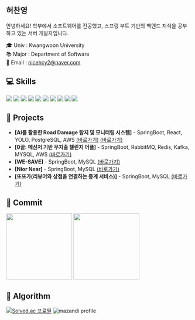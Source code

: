 ## 허찬영
안녕하세요! 학부에서 소프트웨어를 전공했고, 스프링 부트 기반의 백엔드 지식을 공부하고 있는 서버 개발자입니다. <br/>

🎓 Univ : Kwangwoon University<br>
📚 Major : Department of Software<br>
📩 Email : nicehcy2@naver.com

## 💻 Skills
<div style="display:flex; flex-direction:column; align-items:flex-start;">
    <div>
        <img src="https://img.shields.io/badge/Java-007396?style=for-the-badge&logo=Java&logoColor=white"> 
        <img src="https://img.shields.io/badge/Spring-Boot-6DB33F?style=for-the-badge&logo=spring-boot&logoColor=white">
        <img src="https://img.shields.io/badge/mysql-4479A1?style=for-the-badge&logo=mysql&logoColor=white">
        <img src="https://img.shields.io/badge/postgresql-4169E1?style=for-the-badge&logo=postgresql&logoColor=white">
        <img src="https://img.shields.io/badge/linux-FCC624?style=for-the-badge&logo=linux&logoColor=black">
        <img src="https://img.shields.io/badge/amazon-FF9900?style=for-the-badge&logo=amazonec2&logoColor=white">
        <img src="https://img.shields.io/badge/html5-E34F26?style=flat-square&logo=html5&logoColor=white"> 
        <img src="https://img.shields.io/badge/css-1572B6?style=flat-square&logo=css3&logoColor=white"> 
        <img src="https://img.shields.io/badge/javascript-F7DF1E?style=flat-square&logo=javascript&logoColor=black"> 
        <img src="https://img.shields.io/badge/react-61DAFB?style=flat-square&logo=reactp&logoColor=white">
    </div>
</div>

## 🚀 Projects
- **[AI를 활용한 Road Damage 탐지 및 모니터링 시스템]** - SpringBoot, React, YOLO, PostgreSQL, AWS [(바로가기)](https://github.com/nicehcy2/Pothole-Detection-API-Server) [(바로가기)](https://github.com/nicehcy2/YOLOv8-Pothole-Detection-Server)
- **[0끌: 메신저 기반 무지출 챌린지 어플]** - SpringBoot, RabbitMQ, Redis, Kafka, MYSQL, AWS [(바로가기)](https://github.com/nicehcy2/yeongkkuel-server)
- **[WE-SAVE]** - SpringBoot, MySQL [(바로가기)](https://github.com/nicehcy2/WE-SAVE-BE)
- **[Nior Near]** - SpringBoot, MySQL [(바로가기)](https://github.com/Nior-Near/BE)
- **[또또가(리뷰어와 상점을 연결하는 중계 서비스)]** - SpringBoot, MySQL [(바로가기)](https://github.com/Ttottoga/BE)

## 📝 Commit
<p>
  <img height="180em" src="https://readmestats.999857.xyz/api?username=nicehcy2&show_icons=true&include_all_commits=true&bg_color=30,e96443,904e95&title_color=fff&text_color=fff">
  <img height="180em" src="https://readmestats.999857.xyz/api/top-langs/?username=nicehcy2&layout=compact&bg_color=30,e96443,904e95&title_color=fff&text_color=fff">
</p>

## 📘 Algorithm
[![Solved.ac 프로필](http://mazassumnida.wtf/api/v2/generate_badge?boj=nicehcy2)](https://solved.ac/nicehcy2)
![mazandi profile](http://mazandi.herokuapp.com/api?handle=nicehcy2&theme=dark)
